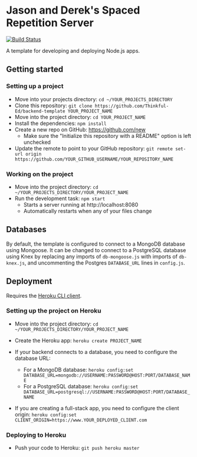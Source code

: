 # Jason and Derek's Spaced Repetition Server
[![Build Status](https://travis-ci.org/thinkful-ei27/jason-derek-spaced-repetition-server.svg?branch=master)](https://travis-ci.org/thinkful-ei27/jason-derek-spaced-repetition-server)

A template for developing and deploying Node.js apps.

## Getting started

### Setting up a project

* Move into your projects directory: `cd ~/YOUR_PROJECTS_DIRECTORY`
* Clone this repository: `git clone https://github.com/Thinkful-Ed/backend-template YOUR_PROJECT_NAME`
* Move into the project directory: `cd YOUR_PROJECT_NAME`
* Install the dependencies: `npm install`
* Create a new repo on GitHub: https://github.com/new
    * Make sure the "Initialize this repository with a README" option is left unchecked
* Update the remote to point to your GitHub repository: `git remote set-url origin https://github.com/YOUR_GITHUB_USERNAME/YOUR_REPOSITORY_NAME`

### Working on the project

* Move into the project directory: `cd ~/YOUR_PROJECTS_DIRECTORY/YOUR_PROJECT_NAME`
* Run the development task: `npm start`
    * Starts a server running at http://localhost:8080
    * Automatically restarts when any of your files change

## Databases

By default, the template is configured to connect to a MongoDB database using Mongoose.  It can be changed to connect to a PostgreSQL database using Knex by replacing any imports of `db-mongoose.js` with imports of `db-knex.js`, and uncommenting the Postgres `DATABASE_URL` lines in `config.js`.

## Deployment

Requires the [Heroku CLI client](https://devcenter.heroku.com/articles/heroku-command-line).

### Setting up the project on Heroku

* Move into the project directory: `cd ~/YOUR_PROJECTS_DIRECTORY/YOUR_PROJECT_NAME`
* Create the Heroku app: `heroku create PROJECT_NAME`

* If your backend connects to a database, you need to configure the database URL:
    * For a MongoDB database: `heroku config:set DATABASE_URL=mongodb://USERNAME:PASSWORD@HOST:PORT/DATABASE_NAME`
    * For a PostgreSQL database: `heroku config:set DATABASE_URL=postgresql://USERNAME:PASSWORD@HOST:PORT/DATABASE_NAME`

* If you are creating a full-stack app, you need to configure the client origin: `heroku config:set CLIENT_ORIGIN=https://www.YOUR_DEPLOYED_CLIENT.com`

### Deploying to Heroku

* Push your code to Heroku: `git push heroku master`
